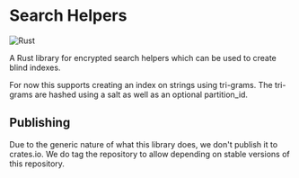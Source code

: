 # Search Helpers

![Rust](https://github.com/IronCoreLabs/search-helpers/workflows/Rust/badge.svg)

A Rust library for encrypted search helpers which can be used to create blind indexes.

For now this supports creating an index on strings using tri-grams. The tri-grams are hashed
using a salt as well as an optional partition_id.

## Publishing

Due to the generic nature of what this library does, we don't publish it to crates.io. We do tag the repository to allow
depending on stable versions of this repository.
